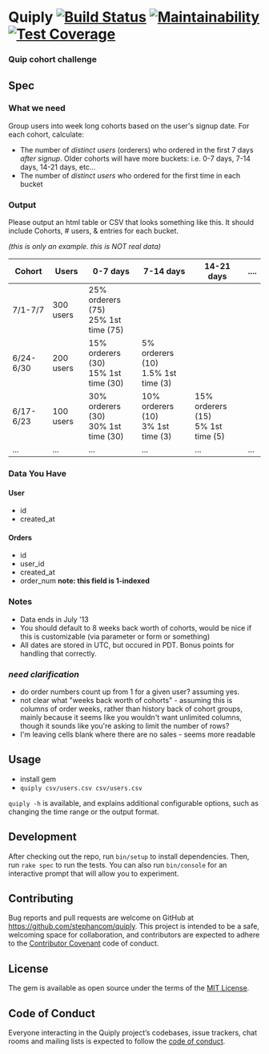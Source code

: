 # Quiply [![Build Status](https://travis-ci.org/stephancom/quiply.svg?branch=master)](https://travis-ci.org/stephancom/quiply) [![Maintainability](https://api.codeclimate.com/v1/badges/1adc02f150a9309fd857/maintainability)](https://codeclimate.com/github/stephancom/quiply/maintainability) [![Test Coverage](https://api.codeclimate.com/v1/badges/1adc02f150a9309fd857/test_coverage)](https://codeclimate.com/github/stephancom/quiply/test_coverage)

### Quip cohort challenge

## Spec
### What we need

Group users into week long cohorts based on the user's signup date. For each cohort, calculate:

- The number of *distinct users* (orderers) who ordered in the first 7 days *after signup*. Older cohorts will have more buckets: i.e. 0-7 days, 7-14 days, 14-21 days, etc...
- The number of *distinct users* who ordered for the first time in each bucket


### Output

Please output an html table or CSV that looks something like this. It should include Cohorts, # users, & entries for each bucket.

*(this is only an example. this is NOT real data)*

|  Cohort     |  Users    |  0-7 days  |  7-14 days  | 14-21 days | ....
|-------------|------------|-------------|------------|-------------|-------------
| 7/1-7/7     | 300 users   | 25% orderers (75)<br>25% 1st time (75) |             |            |
| 6/24-6/30   | 200 users   | 15% orderers (30)<br>15% 1st time (30) | 5% orderers (10)<br>1.5% 1st time (3) |            | 
| 6/17-6/23   | 100 users   | 30% orderers (30)<br>30% 1st time (30) | 10% orderers (10)<br>3% 1st time (3) |  15% orderers (15)<br>5% 1st time (5) | 
| ... | ... | ... | ... | ... | ...


### Data You Have

#### User
* id
* created_at

#### Orders
* id
* user_id
* created_at
* order_num **note: this field is 1-indexed**

### Notes

* Data ends in July '13
* You should default to 8 weeks back worth of cohorts, would be nice if this is customizable (via parameter or form or something)
* All dates are stored in UTC, but occured in PDT. Bonus points for handling that correctly.

### *need clarification*

* do order numbers count up from 1 for a given user? assuming yes.
* not clear what "weeks back worth of cohorts" - assuming this is columns of order weeks, rather than history back of cohort groups, mainly because it seems like you wouldn't want unlimited columns, though it sounds like you're asking to limit the number of rows?
* I'm leaving cells blank where there are no sales - seems more readable

## Usage

* install gem
* `quiply csv/users.csv csv/users.csv`

`quiply -h` is available, and explains additional configurable options, such as changing the time range or the output format.

## Development

After checking out the repo, run `bin/setup` to install dependencies. Then, run `rake spec` to run the tests. You can also run `bin/console` for an interactive prompt that will allow you to experiment.

## Contributing

Bug reports and pull requests are welcome on GitHub at https://github.com/stephancom/quiply. This project is intended to be a safe, welcoming space for collaboration, and contributors are expected to adhere to the [Contributor Covenant](http://contributor-covenant.org) code of conduct.

## License

The gem is available as open source under the terms of the [MIT License](https://opensource.org/licenses/MIT).

## Code of Conduct

Everyone interacting in the Quiply project’s codebases, issue trackers, chat rooms and mailing lists is expected to follow the [code of conduct](https://github.com/stephancom/quiply/blob/master/CODE_OF_CONDUCT.md).
